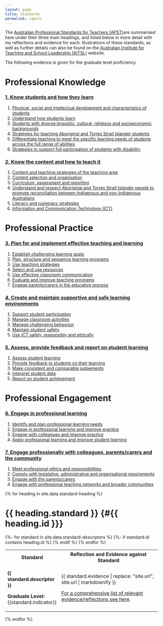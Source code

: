 ```yaml
---
layout: page
title: Standards
permalink: /apst/
---
```


The [Australian Professional Standards for Teachers (APST)](https://www.aitsl.edu.au/docs/default-source/apst-resources/australian_professional_standard_for_teachers_final.pdf)are summarised here under their three main headings, and listed below in more detail with my reflections and evidence for each. Illustrations of these standards, as well as further details can also be found on the [Australian Institute for Teaching and School Leadership (AITSL)](https://www.aitsl.edu.au/teach/standards) website.

The following evidence is given for the graduate level proficiency.

# Professional Knowledge
### [1. Know students and how they learn](#apst1)
1. [Physical, social and intellectual development and characteristics of students](#apst1-1)
2. [Understand how students learn](#apst1-2)
3. [Students with diverse linguistic, cultural, religious and socioeconomic backgrounds](#apst1-3)
4. [Strategies for teaching Aboriginal and Torres Strait Islander students](#apst1-4)
5. [Differentiate teaching to meet the specific learning needs of students across the full range of abilities](#apst1-5)
6. [Strategies to support full participation of students with disability](#apst1-6)

### [2. Know the content and how to teach it](#apst2)
1. [Content and teaching strategies of the teaching area](#apst2-1)
2. [Content selection and organisation](#apst2-2)
3. [Curriculum, assessment and reporting](#apst2-3)
4. [Understand and respect Aboriginal and Torres Strait Islander people to promote reconciliation between Indigenous and non-Indigenous Australians](#apst2-4)
5. [Literacy and numeracy strategies](#apst2-5)
6. [Information and Communication Technology (ICT)](#apst2-6)  

# Professional Practice
### [3. Plan for and implement effective teaching and learning](#apst3)
1. [Establish challenging learning goals](#apst3-1)
2. [Plan, structure and sequence learning programs](#apst3-2)
3. [Use teaching strategies](#apst3-3)
4. [Select and use resources](#apst3-4)
5. [Use effective classroom communication](#apst3-5)
6. [Evaluate and improve teaching programs](#apst3-6)
7. [Engage parents/carers in the educative process](#apst3-7)

### [4. Create and maintain supportive and safe learning environments](#apst4)
1. [Support student participation](#apst4-1)
2. [Manage classroom activities](#apst4-2)
3. [Manage challenging behaviour](#apst4-3)
4. [Maintain student safety](#apst4-4)
5. [Use ICT safely, responsibly and ethically](#apst4-5)

### [5. Assess, provide feedback and report on student learning](#apst5)
1. [Assess student learning](#apst5-1)
2. [Provide feedback to students on their learning](#apst5-2)
3. [Make consistent and comparable judgements](#apst5-3)
4. [Interpret student data](#apst5-4)
5. [Report on student achievement](#apst5-5)

# Professional Engagement
### [6. Engage in professional learning](#apst6)
1. [Identify and plan professional learning needs](#apst6-1)
2. [Engage in professional learning and improve practice](#apst6-2)
3. [Engage with colleagues and improve practice](#apst6-3)
4. [Apply professional learning and improve student learning](#apst6-4)

### [7. Engage professionally with colleagues, parents/carers and the community](#apst7)
1. [Meet professional ethics and responsibilities](#apst7-1)
2. [Comply with legislative, administrative and organisational requirements](#apst7-2)
3. [Engage with the parents/carers](#apst7-3)
4. [Engage with professional teaching networks and broader communities](#apst7-4)


{% for heading in site.data.standard-heading %}
# {{ heading.standard }} {#{{ heading.id }}}
<table>
    <col style="width:25%">
	<col style="width:75%">
    <tr>
		<th>Standard</th>
		<th>Reflection and Evidence against Standard</th>
	</tr>
{%- for standard in site.data.standard-descriptors %}
    {%- if standard.id contains heading.id %}
    <tr>
		<td id="{{ standard.id }}">
			<p>
				<strong>{{ standard.descriptor }}</strong>
			</p>
			<p>
				<strong>Graduate Level:</strong> {{standard.indicator}}
            </p>
		</td>
		<td>
            <p>
                {{ standard.evidence | replace: "site.url", site.url | markdownify }}
            </p>
            <p>
			    <a href="{{ site.baseurl }}/apst/{{ standard.id | slice: 4, 6 }}">For a comprehensive list of relevant evidence/reflections see here</a>.
            </p>
        </td>
	</tr>
    {% endif %}
{% endfor %}
</table>
{% endfor %}